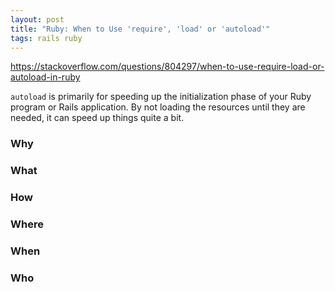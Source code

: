 ```yaml
---
layout: post
title: "Ruby: When to Use 'require', 'load' or 'autoload'"
tags: rails ruby
---
```


https://stackoverflow.com/questions/804297/when-to-use-require-load-or-autoload-in-ruby


`autoload` is primarily for speeding up the initialization phase of your Ruby program or Rails application. By not loading the resources until they are needed, it can speed up things quite a bit.

### Why


### What





### How



### Where


### When



### Who